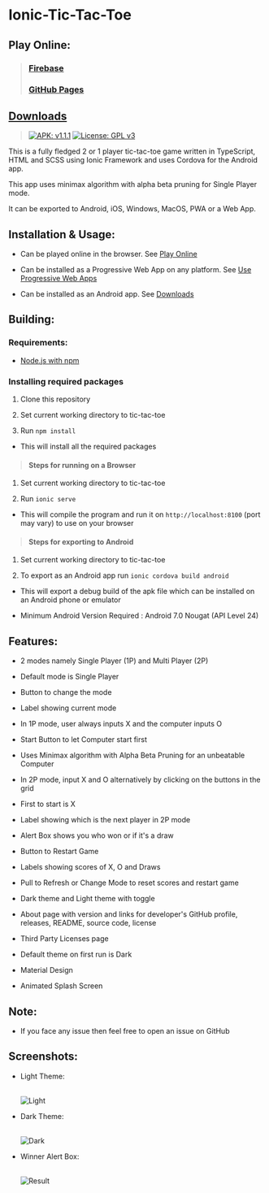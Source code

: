 # Ionic-Tic-Tac-Toe

## Play Online:

> ### [Firebase](https://tic-tac-toe-vs2002.web.app/)
>
>### [GitHub Pages](https://varuns2002.github.io/Ionic-Tic-Tac-Toe/)

## [Downloads](https://github.com/VarunS2002/Ionic-Tic-Tac-Toe/releases)

> [![APK: v1.1.1](https://img.shields.io/badge/APK-v1.1.1-brightgreen)](https://github.com/VarunS2002/Ionic-Tic-Tac-Toe/releases/download/1.1.1/Tic-Tac-Toe-1.1.1.apk)
> [![License: GPL v3](https://img.shields.io/badge/License-GPLv3-blue.svg)](https://www.gnu.org/licenses/gpl-3.0)

This is a fully fledged 2 or 1 player tic-tac-toe game written in TypeScript, HTML and SCSS using Ionic Framework and
uses Cordova for the Android app.

This app uses minimax algorithm with alpha beta pruning for Single Player mode.

It can be exported to Android, iOS, Windows, MacOS, PWA or a Web App.

## Installation & Usage:

- Can be played online in the browser. See [Play Online](#play-online)

- Can be installed as a Progressive Web App on any platform.
  See [Use Progressive Web Apps](https://support.google.com/chrome/answer/9658361?co=GENIE.Platform%3DAndroid&hl=en)

- Can be installed as an Android app. See [Downloads](https://github.com/VarunS2002/Ionic-Tic-Tac-Toe/releases)

## Building:

### Requirements:

- [Node.js with npm](https://nodejs.org/en/download/)

### Installing required packages

1. Clone this repository

2. Set current working directory to tic-tac-toe

3. Run `npm install`

- This will install all the required packages

> #### Steps for running on a Browser

1. Set current working directory to tic-tac-toe

2. Run `ionic serve`

- This will compile the program and run it on `http://localhost:8100` (port may vary) to use on your browser

> #### Steps for exporting to Android

1. Set current working directory to tic-tac-toe

2. To export as an Android app run `ionic cordova build android`

- This will export a debug build of the apk file which can be installed on an Android phone or emulator

- Minimum Android Version Required : Android 7.0 Nougat (API Level 24)

## Features:

- 2 modes namely Single Player (1P) and Multi Player (2P)

- Default mode is Single Player

- Button to change the mode

- Label showing current mode

- In 1P mode, user always inputs X and the computer inputs O

- Start Button to let Computer start first

- Uses Minimax algorithm with Alpha Beta Pruning for an unbeatable Computer

- In 2P mode, input X and O alternatively by clicking on the buttons in the grid

- First to start is X

- Label showing which is the next player in 2P mode

- Alert Box shows you who won or if it's a draw

- Button to Restart Game

- Labels showing scores of X, O and Draws

- Pull to Refresh or Change Mode to reset scores and restart game

- Dark theme and Light theme with toggle

- About page with version and links for developer's GitHub profile, releases, README, source code, license

- Third Party Licenses page

- Default theme on first run is Dark

- Material Design

- Animated Splash Screen

## Note:

- If you face any issue then feel free to open an issue on GitHub

## Screenshots:

- Light Theme:<br><br>

  ![Light](https://i.imgur.com/C9GGYVl.png)


- Dark Theme:<br><br>

  ![Dark](https://i.imgur.com/i8laiKh.png)


- Winner Alert Box:<br><br>

  ![Result](https://i.imgur.com/JZwnsSI.png)
